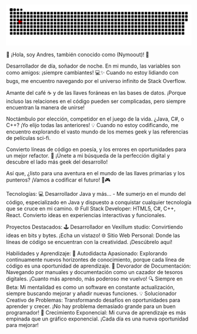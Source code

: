 
<a href=#><img src="contributions.svg"></a>

👋 ¡Hola, soy Andres, también conocido como (Nymoout)! 🚀

Desarrollador de día, soñador de noche. En mi mundo, las variables son como amigos: ¡siempre cambiantes! 💻✨ Cuando no estoy lidiando con bugs, me encuentro navegando por el universo infinito de Stack Overflow.

Amante del café ☕ y de las llaves foráneas en las bases de datos. ¡Porque incluso las relaciones en el código pueden ser complicadas, pero siempre encuentran la manera de unirse!

Noctámbulo por elección, competidor en el juego de la vida. ¿Java, C#, o C++? ¡Yo elijo todas las anteriores! 💡 Cuando no estoy codificando, me encuentro explorando el vasto mundo de los memes geek y las referencias de películas sci-fi.

Convierto líneas de código en poesía, y los errores en oportunidades para un mejor refactor. 🌌 ¡Únete a mi búsqueda de la perfección digital y descubre el lado más geek del desarrollo!

Así que, ¿listo para una aventura en el mundo de las llaves primarias y los punteros? ¡Vamos a codificar el futuro! 🚀🎮

Tecnologías:
💻 Desarrollador Java y más... - Me sumerjo en el mundo del código, especializado en Java y dispuesto a conquistar cualquier tecnología que se cruce en mi camino.
🌐 Full Stack Developer: HTML5, C#, C++, React. Convierto ideas en experiencias interactivas y funcionales.

Proyectos Destacados:
🕹️ Desarrollador en Vexillum studio: Convirtiendo ideas en bits y bytes. ¡Echa un vistazo!
🌐 Sitio Web Personal: Donde las líneas de código se encuentran con la creatividad. ¡Descúbrelo aquí!
  
Habilidades y Aprendizaje:
🚀 Autodidacta Apasionado: Explorando continuamente nuevos horizontes de conocimiento, porque cada línea de código es una oportunidad de aprendizaje.
📖 Devorador de Documentación: Navegando por manuales y documentación como un cazador de tesoros digitales. ¡Cuanto más aprendo, más poderoso me vuelvo!
🔍 Siempre en Beta: Mi mentalidad es como un software en constante actualización, siempre buscando mejorar y añadir nuevas funciones.
💡 Solucionador Creativo de Problemas: Transformando desafíos en oportunidades para aprender y crecer. ¡No hay problema demasiado grande para un buen programador!
🌱 Crecimiento Exponencial: Mi curva de aprendizaje es más empinada que un gráfico exponencial. ¡Cada día es una nueva oportunidad para mejorar!
